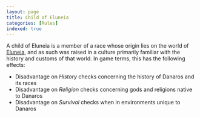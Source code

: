```yaml
---
layout: page
title: Child of Eluneia
categories: [Rules]
indexed: true
---
```


A child of Eluneia is a member of a race whose origin lies on the world of [Eluneia](/locations/eluneia), and as such was raised in a culture primarily familiar with the history and customs of that world. In game terms, this has the following effects:

- Disadvantage on _History_ checks concerning the history of Danaros and its races
- Disadvantage on _Religion_ checks concerning gods and religions native to Danaros
- Disadvantage on _Survival_ checks when in environments unique to Danaros
